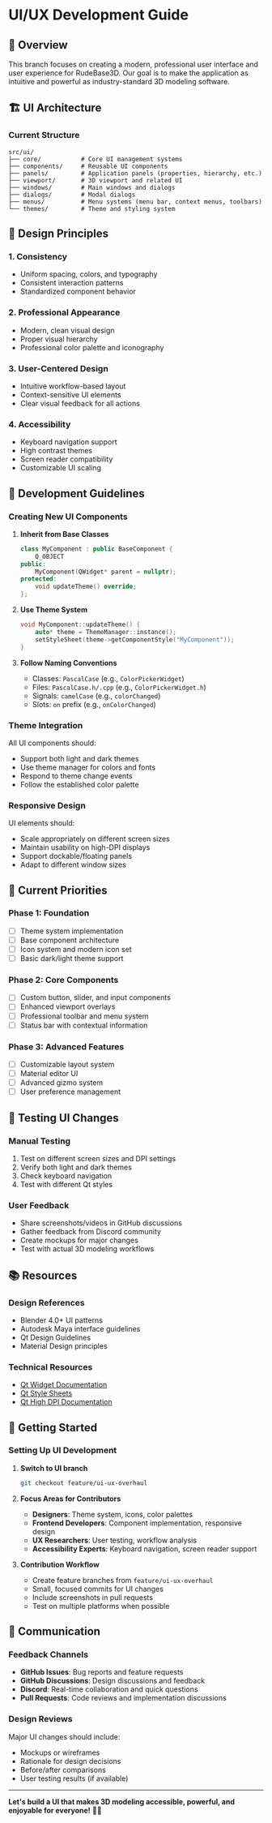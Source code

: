 # UI/UX Development Guide

## 🎯 **Overview**

This branch focuses on creating a modern, professional user interface and user experience for RudeBase3D. Our goal is to make the application as intuitive and powerful as industry-standard 3D modeling software.

## 🏗️ **UI Architecture**

### **Current Structure**
```
src/ui/
├── core/           # Core UI management systems
├── components/     # Reusable UI components  
├── panels/         # Application panels (properties, hierarchy, etc.)
├── viewport/       # 3D viewport and related UI
├── windows/        # Main windows and dialogs
├── dialogs/        # Modal dialogs
├── menus/          # Menu systems (menu bar, context menus, toolbars)
└── themes/         # Theme and styling system
```

## 🎨 **Design Principles**

### **1. Consistency**
- Uniform spacing, colors, and typography
- Consistent interaction patterns
- Standardized component behavior

### **2. Professional Appearance**
- Modern, clean visual design
- Proper visual hierarchy
- Professional color palette and iconography

### **3. User-Centered Design**
- Intuitive workflow-based layout
- Context-sensitive UI elements
- Clear visual feedback for all actions

### **4. Accessibility**
- Keyboard navigation support
- High contrast themes
- Screen reader compatibility
- Customizable UI scaling

## 🔧 **Development Guidelines**

### **Creating New UI Components**

1. **Inherit from Base Classes**
   ```cpp
   class MyComponent : public BaseComponent {
       Q_OBJECT
   public:
       MyComponent(QWidget* parent = nullptr);
   protected:
       void updateTheme() override;
   };
   ```

2. **Use Theme System**
   ```cpp
   void MyComponent::updateTheme() {
       auto* theme = ThemeManager::instance();
       setStyleSheet(theme->getComponentStyle("MyComponent"));
   }
   ```

3. **Follow Naming Conventions**
   - Classes: `PascalCase` (e.g., `ColorPickerWidget`)
   - Files: `PascalCase.h/.cpp` (e.g., `ColorPickerWidget.h`)
   - Signals: `camelCase` (e.g., `colorChanged`)
   - Slots: `on` prefix (e.g., `onColorChanged`)

### **Theme Integration**

All UI components should:
- Support both light and dark themes
- Use theme manager for colors and fonts
- Respond to theme change events
- Follow the established color palette

### **Responsive Design**

UI elements should:
- Scale appropriately on different screen sizes
- Maintain usability on high-DPI displays  
- Support dockable/floating panels
- Adapt to different window sizes

## 🎯 **Current Priorities**

### **Phase 1: Foundation**
- [ ] Theme system implementation
- [ ] Base component architecture
- [ ] Icon system and modern icon set
- [ ] Basic dark/light theme support

### **Phase 2: Core Components**
- [ ] Custom button, slider, and input components
- [ ] Enhanced viewport overlays
- [ ] Professional toolbar and menu system
- [ ] Status bar with contextual information

### **Phase 3: Advanced Features**
- [ ] Customizable layout system
- [ ] Material editor UI
- [ ] Advanced gizmo system
- [ ] User preference management

## 🧪 **Testing UI Changes**

### **Manual Testing**
1. Test on different screen sizes and DPI settings
2. Verify both light and dark themes
3. Check keyboard navigation
4. Test with different Qt styles

### **User Feedback**
- Share screenshots/videos in GitHub discussions
- Gather feedback from Discord community
- Create mockups for major changes
- Test with actual 3D modeling workflows

## 📚 **Resources**

### **Design References**
- Blender 4.0+ UI patterns
- Autodesk Maya interface guidelines
- Qt Design Guidelines
- Material Design principles

### **Technical Resources**
- [Qt Widget Documentation](https://doc.qt.io/qt-6/widget-classes.html)
- [Qt Style Sheets](https://doc.qt.io/qt-6/stylesheet-reference.html)
- [Qt High DPI Documentation](https://doc.qt.io/qt-6/highdpi.html)

## 🚀 **Getting Started**

### **Setting Up UI Development**

1. **Switch to UI branch**
   ```bash
   git checkout feature/ui-ux-overhaul
   ```

2. **Focus Areas for Contributors**
   - **Designers**: Theme system, icons, color palettes
   - **Frontend Developers**: Component implementation, responsive design
   - **UX Researchers**: User testing, workflow analysis
   - **Accessibility Experts**: Keyboard navigation, screen reader support

3. **Contribution Workflow**
   - Create feature branches from `feature/ui-ux-overhaul`
   - Small, focused commits for UI changes
   - Include screenshots in pull requests
   - Test on multiple platforms when possible

## 💬 **Communication**

### **Feedback Channels**
- **GitHub Issues**: Bug reports and feature requests
- **GitHub Discussions**: Design discussions and feedback
- **Discord**: Real-time collaboration and quick questions
- **Pull Requests**: Code reviews and implementation discussions

### **Design Reviews**
Major UI changes should include:
- Mockups or wireframes
- Rationale for design decisions
- Before/after comparisons
- User testing results (if available)

---

**Let's build a UI that makes 3D modeling accessible, powerful, and enjoyable for everyone!** 🎨✨
